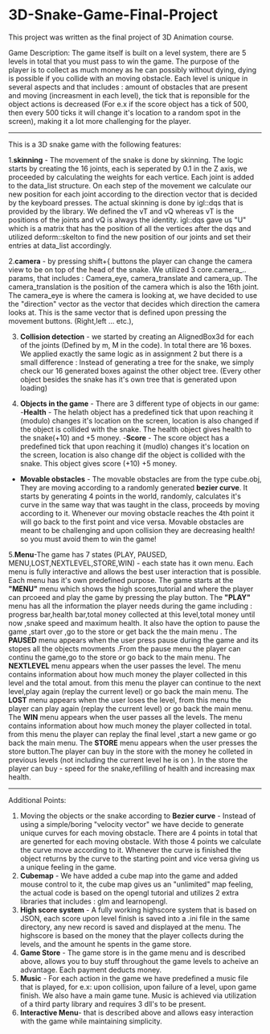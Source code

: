 # 3D-Snake-Game-Final-Project

This project was written as the final project of 3D Animation course.

Game Description:
The game itself is built on a level system, there are 5 levels in total that you must pass to win the game. The purpose of the player is to collect as much money as he can possibly  without dying, dying is possible if you collide with an moving obstacle. Each level is unique in several aspects and that includes : amount of obstacles that are present and moving (increasment in each level), the tick that is reponsible for the object actions is decreased (For e.x if the score object has a tick of 500, then every 500 ticks it will change it's location to a random spot in the screen), making it a lot more challenging for the player.


----

This is a 3D snake game with the following features:

1.**skinning** - The movement of the snake is done by skinning. The logic starts by creating the 16 joints, each is seperated by 0.1 in the Z axis, we proceeded by calculating the weights for each vertice. Each joint is added to the data_list structure. On each step of the movement we calculate our new position for each joint according to the direction vector that is decided by the keyboard presses. The actual skinning is done by igl::dqs that is provided by the library. We defined the vT and vQ whereas vT is the positions of the joints and vQ is always the identity. igl::dqs gave us "U" which is a matrix that has the position of all the vertices after the dqs and utilized deform::skelton to find the new position of our joints and set their entries at data_list accordingly.

2.**camera** - by pressing shift+{ buttons the player can change the camera view to be on top of the head of the snake.
We utilized 3 core.camera_.. params, that includes : Camera_eye, camera_translate and camera_up. The camera_translation is the position of the camera which is also the 16th joint. The camera_eye is where the camera is looking at, we have decided to use the "direction" vector as the vector that decides which direction the camera looks at. This is the same vector that is defined upon pressing the movement buttons. (Right,left ... etc.),

3. **Collision detection** - we started by creating an AlignedBox3d for each of the joints (Defined by m, M in the code).  In total there are 16 boxes. We applied exactly the same logic as in assignment 2 but there is a small difference : Instead of generating a tree for the snake, we simply check our 16 generated boxes against the other object tree.  (Every other object besides the snake has it's own tree that is generated upon loading)

4. **Objects in the game** - There are 3 different type of objects in our game:
 -**Health** - The helath object has a predefined tick that upon reaching it (modulo) changes it's location on the screen, location is also changed if the object is collided with the snake. The health object gives health to the snake(+10) and +5 money.
 -**Score** - The score object has a predefined tick that upon reaching it (mudlo) changes it's location on the screen, location is also change dif the object is collided with the snake. This object gives score (+10)  +5 money.
- **Movable obstacles** - The movable obstacles are from the type cube.obj, They are moving according to a randomly generated **bezier curve**.  It starts by generating 4 points in the world, randomly, calculates it's curve in the same way that was taught in the class, proceeds by moving according to it. Whenever our moving obstacle reaches the 4th point it will go back to the first point and vice versa. Movable obstacles are meant to be challenging and upon collision they are decreasing health! so you must avoid them to win the game!

5.**Menu**-The game has 7 states (PLAY, PAUSED, MENU,LOST,NEXTLEVEL,STORE,WIN) - each state has it own menu. Each menu is fully interactive and allows the best user interaction that is possible. Each menu has it's own predefined purpose.
The game starts at the **"MENU"** menu which shows the high scores,tutorial and where the player can prcoeed and play the game by pressing the play button.
The **"PLAY"** menu has all the information the player needs during the game including : progress bar,health bar,total money collected at this level,total money until now ,snake speed and maximum health. It also have the option to pause the game ,start over ,go to the store or get back the the main menu . 
 The **PAUSED** menu appears when the user press pause during the game and its stopes all the objects movments .From the pause menu the player can continu the game,go to the store or go back to the main menu.
  The **NEXTLEVEL** menu appears when the user passes the level. The menu contains information about how much money the player collected in this level and the total amout.
  from this menu the player can continue to the next level,play again (replay the current level) or go back the main menu.
  The **LOST** menu appears when the user loses the level, from this menu the player can play again (replay the current level) or go back the main menu.
  The **WIN** menu appears when the user passes all the levels. The menu contains information about how much money the player collected in total.
  from this menu the player can replay the final level ,start a new game or go back the main menu.
  The **STORE** menu appears when the user presses the store button.The player can buy in the store with the money he colleted in previous levels (not including the current level he is on ). In the store the player can buy - speed for the snake,refilling of health and increasing max health.
  
  ------
  Additional Points:
  
  1. Moving the objects or the snake according to **Bezier curve** - Instead of using a simple/boring "velocity vector" we have decide to generate unique curves for each moving obstacle. There are 4 points in total that are generted for each moving obstacle. With those 4 points we calculate the curve move according to it.
  Whenever the curve is finished the object returns by the curve to the starting point and vice versa giving us a unique feeling in the game.
  2. **Cubemap** - We have added a cube map into the game and added mouse control to it, the cube map gives us an "unlimited" map feeling, the actual code is based on the opengl tutorial and utilizes 2 extra libraries that includes : glm and learnopengl.
  3.  **High score system** - A fully working highscore system that is based on JSON, each score upon level finish is saved into a .ini file in the same directory, any new record is saved and displayed at the menu. The highscore is based on the money that the player collects during the levels, and the amount he spents in the game store.
  4.  **Game Store** - The game store is in the game menu and is described above, allows you to buy stuff throughout the game levels to acheive an advantage. Each payment deducts money.
  5.  **Music** - For each action in the game we have predefined a music file that is played, for e.x: upon collision, upon failure of a level, upon game finish. We also have a main game tune. Music is achieved via utilization of a third party library and requires 3 dll's to be present.
  6.   **Interactive Menu**- that is described above and allows easy interaction with the game while maintaining simplicity.


